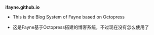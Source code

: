 **ifayne.github.io**
- This is the Blog System of Fayne based on Octopress

- 这是Fayne基于Octopress搭建的博客系统，不过现在没有怎么使用了
